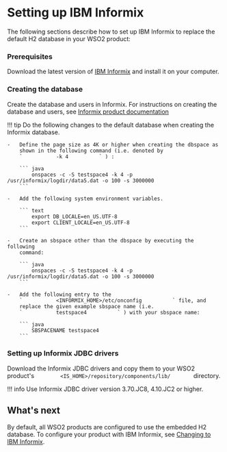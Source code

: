 # Setting up IBM Informix

The following sections describe how to set up IBM Informix to replace
the default H2 database in your WSO2 product:

### Prerequisites

Download the latest version of [IBM
Informix](http://www-01.ibm.com/software/data/informix/downloads.html)
and install it on your computer.

### Creating the database

Create the database and users in Informix. For instructions on creating
the database and users, see [Informix product documentation](http://www-947.ibm.com/support/entry/portal/all_documentation_links/information_management/informix_servers?productContext=-1122713425)

!!! tip
    Do the following changes to the default database when creating the
    Informix database.
    
    -   Define the page size as 4K or higher when creating the dbspace as
        shown in the following command (i.e. denoted by
        `           -k 4          ` ) :
    
        ``` java
            onspaces -c -S testspace4 -k 4 -p /usr/informix/logdir/data5.dat -o 100 -s 3000000
        ```

    -   Add the following system environment variables.

        ``` text
            export DB_LOCALE=en_US.UTF-8
            export CLIENT_LOCALE=en_US.UTF-8
        ```

    -   Create an sbspace other than the dbspace by executing the following
        command:

        ``` java
            onspaces -c -S testspace4 -k 4 -p /usr/informix/logdir/data5.dat -o 100 -s 3000000
        ```

    -   Add the following entry to the
        `           <INFORMIX_HOME>/etc/onconfig          ` file, and
        replace the given example sbspace name (i.e.
        `           testspace4          ` ) with your sbspace name:

        ``` java
            SBSPACENAME testspace4
        ```


### Setting up Informix JDBC drivers

Download the Informix JDBC drivers and copy them to your WSO2 product's
`         <IS_HOME>/repository/components/lib/        ` directory.

!!! info 
    Use Informix JDBC driver version 3.70.JC8, 4.10.JC2 or higher.

## What's next

By default, all WSO2 products are configured to use the embedded H2
database. To configure your product with IBM Informix, see [Changing to
IBM Informix](../../administer/changing-to-ibm-informix).

